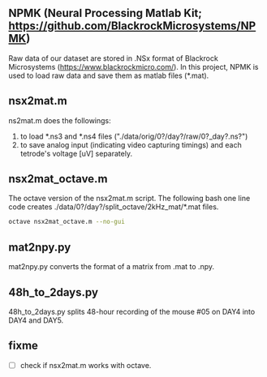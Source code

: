 ## NPMK (Neural Processing Matlab Kit; https://github.com/BlackrockMicrosystems/NPMK)
Raw data of our dataset are stored in .NSx format of Blackrock Microsystems (https://www.blackrockmicro.com/). In this project, NPMK is used to load raw data and save them as matlab files (*.mat).

## nsx2mat.m
ns2mat.m does the followings:
1) to load *.ns3 and *.ns4 files ("./data/orig/0?/day?/raw/0?_day?.ns?")
2) to save analog input (indicating video capturing timings) and each tetrode's voltage [uV] separately.

## nsx2mat_octave.m
The octave version of the nsx2mat.m script. The following bash one line code creates ./data/0?/day?/split_octave/2kHz_mat/*.mat files.
``` bash
octave nsx2mat_octave.m --no-gui
```

## mat2npy.py
mat2npy.py converts the format of a matrix from .mat to .npy.

## 48h_to_2days.py
48h_to_2days.py splits 48-hour recording of the mouse #05 on DAY4 into DAY4 and DAY5.

## fixme
- [ ] check if nsx2mat.m works with octave.
